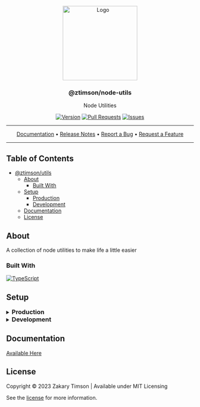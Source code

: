 <!-- Header -->
<div id="top" align="center">
  <br />

  <!-- Logo -->
  <img src="https://git.zakscode.com/repo-avatars/896dde302026e918e87e40f1059c1169c30d6844feb08e509ed2265eb8a9c90b" alt="Logo" width="200" height="200">

  <!-- Title -->
### @ztimson/node-utils

  <!-- Description -->
Node Utilities

  <!-- Repo badges -->
[![Version](https://img.shields.io/badge/dynamic/json.svg?label=Version&style=for-the-badge&url=https://git.zakscode.com/api/v1/repos/ztimson/node-utils/tags&query=$[0].name)](https://git.zakscode.com/ztimson/node-utils/tags)
[![Pull Requests](https://img.shields.io/badge/dynamic/json.svg?label=Pull%20Requests&style=for-the-badge&url=https://git.zakscode.com/api/v1/repos/ztimson/node-utils&query=open_pr_counter)](https://git.zakscode.com/ztimson/node-utils/pulls)
[![Issues](https://img.shields.io/badge/dynamic/json.svg?label=Issues&style=for-the-badge&url=https://git.zakscode.com/api/v1/repos/ztimson/node-utils&query=open_issues_count)](https://git.zakscode.com/ztimson/node-utils/issues)

  <!-- Links -->

  ---
  <div>
    <a href="https://node-utils.docs.zakscode.com" target="_blank">Documentation</a>
    • <a href="https://git.zakscode.com/ztimson/node-utils/releases" target="_blank">Release Notes</a>
    • <a href="https://git.zakscode.com/ztimson/node-utils/issues/new?template=.github%2fissue_template%2fbug.md" target="_blank">Report a Bug</a>
    • <a href="https://git.zakscode.com/ztimson/node-utils/issues/new?template=.github%2fissue_template%2fenhancement.md" target="_blank">Request a Feature</a>
  </div>

  ---
</div>

## Table of Contents
- [@ztimson/utils](#top)
	- [About](#about)
		- [Built With](#built-with)
	- [Setup](#setup)
		- [Production](#production)
		- [Development](#development)
	- [Documentation](https://node-utils.docs.zakscode.com/)
	- [License](#license)

## About

A collection of node utilities to make life a little easier

### Built With
[![TypeScript](https://img.shields.io/badge/TypeScript-3178C6?style=for-the-badge&logo=typescript&logoColor=white)](https://typescriptlang.org/)

## Setup

<details>
<summary>
  <h3 id="production" style="display: inline">
    Production
  </h3>
</summary>

#### Prerequisites
- [Node.js](https://nodejs.org/en/download)

#### Instructions
1. Install persist: `npm i @ztimosn/node-utils`

</details>

<details>
<summary>
  <h3 id="development" style="display: inline">
    Development
  </h3>
</summary>

#### Prerequisites
- [Node.js](https://nodejs.org/en/download)

#### Instructions
1. Install the dependencies: `npm i`
2. Build library: `npm build`
3. Run unit tests: `npm test`

</details>

## Documentation

[Available Here](https://node-utils.docs.zakscode.com/)

## License

Copyright © 2023 Zakary Timson | Available under MIT Licensing

See the [license](_media/LICENSE) for more information.
